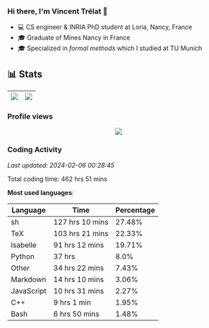 ### Hi there, I'm Vincent Trélat 👋

-   💻 CS engineer & INRIA PhD student at Loria, Nancy, France
-   🎓 Graduate of Mines Nancy in France
-   🎓 Specialized in _formal methods_ which I studied at TU Munich

## 📊 **Stats**

| <img align="center" src="https://readme-stats.clckblog.space/api?username=VTrelat&show_icons=true&include_all_commits=true&theme=tokyonight&hide_border=true" /> | <img align="center" src="https://readme-stats.clckblog.space/api/top-langs/?username=VTrelat&layout=compact&theme=tokyonight&hide_border=true" /> |
| ---------------------------------------------------------------------------------------------------------------------------------------------------------------- | ------------------------------------------------------------------------------------------------------------------------------------------------- |

### Profile views

<p align="center">
 <img src="https://profile-counter.glitch.me/VTrelat/count.svg" />
</p>

<!--automations-->
### Coding Activity
_Last updated: 2024-02-06 00:28:45_

Total coding time: 462 hrs 51 mins

**Most used languages**:

| Language | Time | Percentage |
| ------------- | ------------- | ------------- |
| sh | 127 hrs 10 mins | 27.48% |
| TeX | 103 hrs 21 mins | 22.33% |
| Isabelle | 91 hrs 12 mins | 19.71% |
| Python | 37 hrs | 8.0% |
| Other | 34 hrs 22 mins | 7.43% |
| Markdown | 14 hrs 10 mins | 3.06% |
| JavaScript | 10 hrs 31 mins | 2.27% |
| C++ | 9 hrs 1 min | 1.95% |
| Bash | 6 hrs 50 mins | 1.48% |

